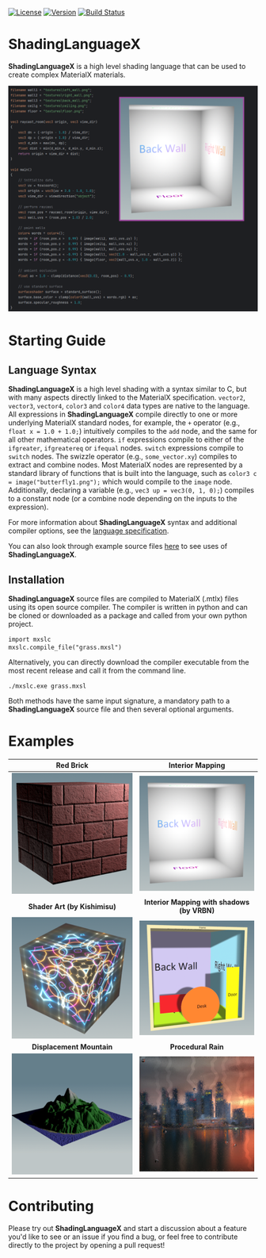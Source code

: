 [![License](https://img.shields.io/badge/License-Apache%202.0-blue.svg)](https://github.com/jakethorn/MXSL/blob/main/LICENSE)
[![Version](https://img.shields.io/github/v/release/jakethorn/MXSL)](https://github.com/jakethorn/MXSL/releases/latest)
[![Build Status](https://github.com/jakethorn/MXSL/workflows/automated-tests/badge.svg)](https://github.com/jakethorn/MXSL/actions)

# ShadingLanguageX
__ShadingLanguageX__ is a high level shading language that can be used to create complex MaterialX materials.  
  
![](examples/readme_example.png)


# Starting Guide

## Language Syntax
__ShadingLanguageX__ is a high level shading with a syntax similar to C, but with many aspects directly linked to the MaterialX specification. `vector2`, `vector3`, `vector4`, `color3` and `color4` data types are native to the language. All expressions in __ShadingLanguageX__ compile directly to one or more underlying MaterialX standard nodes, for example, the `+` operator (e.g., `float x = 1.0 + 1.0;`) intuitively compiles to the `add` node, and the same for all other mathematical operators. `if` expressions compile to either of the `ifgreater`, `ifgreatereq` or `ifequal` nodes. `switch` expressions compile to `switch` nodes. The swizzle operator (e.g., `some_vector.xy`) compiles to extract and combine nodes. Most MaterialX nodes are represented by a standard library of functions that is built into the language, such as `color3 c = image("butterfly1.png");` which would compile to the `image` node. Additionally, declaring a variable (e.g., `vec3 up = vec3(0, 1, 0);`) compiles to a constant node (or a combine node depending on the inputs to the expression).  
  
For more information about __ShadingLanguageX__ syntax and additional compiler options, see the [language specification](https://github.com/jakethorn/ShadingLanguageX/blob/main/language-spec/LanguageSpecification_v0_1-beta.md).  
  
You can also look through example source files [here](https://github.com/jakethorn/ShadingLanguageX/tree/main/examples) to see uses of __ShadingLanguageX__.

## Installation
__ShadingLanguageX__ source files are compiled to MaterialX (.mtlx) files using its open source compiler. The compiler is written in python and can be cloned or downloaded as a package and called from your own python project. 
```
import mxslc
mxslc.compile_file("grass.mxsl")
```
Alternatively, you can directly download the compiler executable from the most recent release and call it from the command line.
```
./mxslc.exe grass.mxsl
```
Both methods have the same input signature, a mandatory path to a __ShadingLanguageX__ source file and then several optional arguments.

# Examples
Red Brick                    |  Interior Mapping
:---------------------------:|:---------------------------:
![](examples/redbrick.png)   |  ![](examples/interiormapping.png)
__Shader Art (by Kishimisu)__    |  __Interior Mapping with shadows (by VRBN)__
![](examples/shaderart.png)  |  ![](examples/lit_interiors.png)
__Displacement Mountain__    |    __Procedural Rain__
![](examples/mountain.png)   |  ![](examples/rain.png)

# Contributing
Please try out __ShadingLanguageX__ and start a discussion about a feature you'd like to see or an issue if you find a bug, or feel free to contribute directly to the project by opening a pull request!
